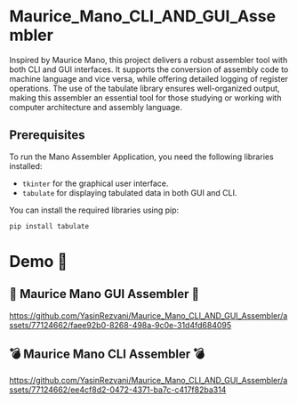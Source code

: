 # Maurice_Mano_CLI_AND_GUI_Assembler
Inspired by Maurice Mano, this project delivers a robust assembler tool with both CLI and GUI interfaces. It supports the conversion of assembly code to machine language and vice versa, while offering detailed logging of register operations. The use of the tabulate library ensures well-organized output, making this assembler an essential tool for those studying or working with computer architecture and assembly language.

## Prerequisites

To run the Mano Assembler Application, you need the following libraries installed:

- `tkinter` for the graphical user interface.
- `tabulate` for displaying tabulated data in both GUI and CLI.

You can install the required libraries using pip:

```
pip install tabulate 
```
# Demo :tada:

## :gift: Maurice Mano GUI Assembler :gift:
https://github.com/YasinRezvani/Maurice_Mano_CLI_AND_GUI_Assembler/assets/77124662/faee92b0-8268-498a-9c0e-31d4fd684095

## :bomb: Maurice Mano CLI Assembler :bomb:
https://github.com/YasinRezvani/Maurice_Mano_CLI_AND_GUI_Assembler/assets/77124662/ee4cf8d2-0472-4371-ba7c-c417f82ba314






